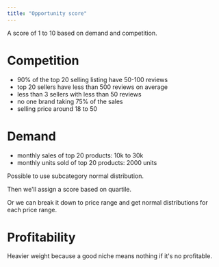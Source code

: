 ```yaml
---
title: "Opportunity score"
---
```


A score of 1 to 10 based on demand and competition.

# Competition

- 90% of the top 20 selling listing have 50-100 reviews
- top 20 sellers have less than 500 reviews on average
- less than 3 sellers with less than 50 reviews
- no one brand taking 75% of the sales
- selling price around 18 to 50

# Demand

- monthly sales of top 20 products: 10k to 30k
- monthly units sold of top 20 products: 2000 units

Possible to use subcategory normal distribution.

Then we'll assign a score based on quartile.

Or we can break it down to price range and get normal distributions for each price range.

# Profitability

Heavier weight because a good niche means nothing if it's no profitable.
